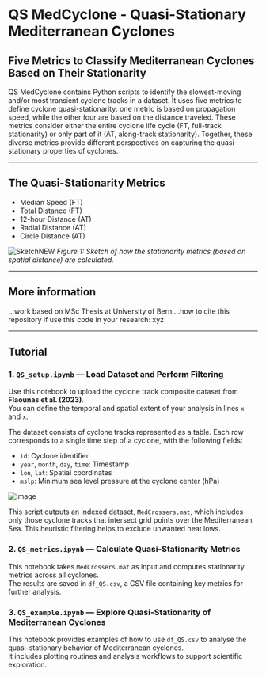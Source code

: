 # QS MedCyclone - Quasi-Stationary Mediterranean Cyclones
## Five Metrics to Classify Mediterranean Cyclones Based on Their Stationarity

QS MedCyclone contains Python scripts to identify the slowest-moving and/or most transient cyclone tracks in a dataset. It uses five metrics to define cyclone quasi-stationarity: one metric is based on propagation speed, while the other four are based on the distance traveled. These metrics consider either the entire cyclone life cycle (FT, full-track stationarity) or only part of it (AT, along-track stationarity). Together, these diverse metrics provide different perspectives on capturing the quasi-stationary properties of cyclones.

---

## The Quasi-Stationarity Metrics

- Median Speed (FT)
- Total Distance (FT)
- 12-hour Distance (AT)
- Radial Distance (AT)
- Circle Distance (AT)

![SketchNEW](https://github.com/user-attachments/assets/1039bd13-10c1-4464-8256-491f993829f6)
*Figure 1: Sketch of how the stationarity metrics (based on spatial distance) are calculated.*

---

## More information
...work based on MSc Thesis at University of Bern
...how to cite this repository if use this code in your research: xyz

---

## Tutorial
### 1. `QS_setup.ipynb` — Load Dataset and Perform Filtering

Use this notebook to upload the cyclone track composite dataset from **Flaounas et al. (2023)**.  
You can define the temporal and spatial extent of your analysis in lines `x` and `x`.

The dataset consists of cyclone tracks represented as a table. Each row corresponds to a single time step of a cyclone, with the following fields:
- `id`: Cyclone identifier  
- `year`, `month`, `day`, `time`: Timestamp  
- `lon`, `lat`: Spatial coordinates  
- `mslp`: Minimum sea level pressure at the cyclone center (hPa)

![image](https://github.com/user-attachments/assets/f3755185-2042-4e69-9580-8cfe96d092c4)

This script outputs an indexed dataset, `MedCrossers.mat`, which includes only those cyclone tracks that intersect grid points over the Mediterranean Sea. This heuristic filtering helps to exclude unwanted heat lows.


### 2. `QS_metrics.ipynb` — Calculate Quasi-Stationarity Metrics

This notebook takes `MedCrossers.mat` as input and computes stationarity metrics across all cyclones.  
The results are saved in `df_QS.csv`, a CSV file containing key metrics for further analysis.


### 3. `QS_example.ipynb` — Explore Quasi-Stationarity of Mediterranean Cyclones

This notebook provides examples of how to use `df_QS.csv` to analyse the quasi-stationary behavior of Mediterranean cyclones.  
It includes plotting routines and analysis workflows to support scientific exploration.

